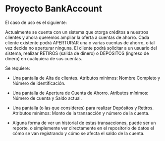 # Proyecto BankAccount

El caso de uso es el siguiente:

Actualmente se cuenta con un sistema que otorga créditos a nuestros clientes y ahora queremos ampliar la oferta a cuentas de ahorro. Cada cliente existente podrá APERTURAR una o varias cuentas de ahorro, o tal vez decida no aperturar ninguna. El cliente podrá solicitar a un usuario del sistema, realizar RETIROS (salida de dinero) o DEPÓSITOS (ingreso de dinero) en cualquiera de sus cuentas.

 

Se requiere:

   * Una pantalla de Alta de clientes. Atributos mínimos: Nombre Completo y Número de identificación.

   * Una pantalla de Apertura de Cuenta de Ahorro. Atributos mínimos: Número de cuenta y Saldo actual.

   * Una pantalla (o las que consideres) para realizar Depósitos y Retiros. Atributos mínimos: Monto de la transacción y número de la cuenta.

   * Alguna forma de ver un historial de estas transacciones, puede ser un reporte, o simplemente ver directamente en el repositorio de datos el cómo se van registrando y cómo se afecta el saldo de la cuenta.
